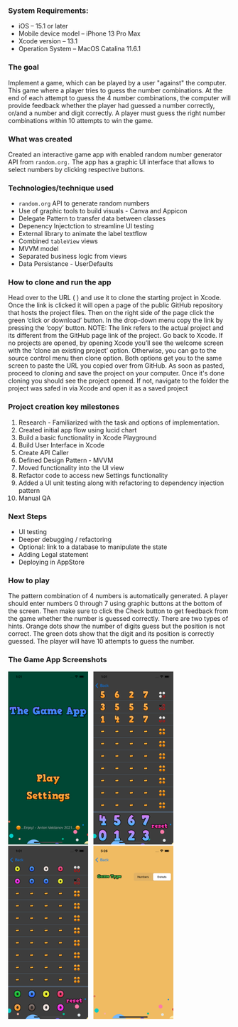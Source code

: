 ### System Requirements:
-    iOS – 15.1 or later
-    Mobile device model – iPhone 13 Pro Max
-    Xcode version – 13.1
-    Operation System – MacOS Catalina 11.6.1


### The goal

Implement a game, which can be played by a user "against" the computer.
This game where a player tries to guess the number combinations.
At the end of each attempt to guess the 4 number combinations, the computer will provide feedback whether the player had guessed a number correctly, or/and a number and digit correctly.
A player must guess the right number combinations within 10 attempts to win the game.


### What was created

Created an interactive game app with enabled random number generator API from `random.org.` The app has a graphic UI interface that allows to select numbers by clicking respective buttons. 
 
 
### Technologies/technique used

-    `random.org` API to generate random numbers
-    Use of graphic tools to build visuals - Canva and Appicon
-    Delegate Pattern to transfer data between classes
-    Depenency Injectction to streamline UI testing
-    External library to animate the label textflow
-    Combined `tableView` views
-    MVVM model
-    Separated business logic from views
-    Data Persistance - UserDefaults 


### How to clone and run the app

Head over to the URL (  ) and use it to clone the starting project in Xcode.
Once the link is clicked it will open a page of the public GitHub repository that hosts the project files. 
Then on the right side of the page click the green ‘click or download’ button. In the drop-down menu copy the link by pressing the ‘copy’ button. NOTE: The link refers to the actual project and its different from the GitHub page link of the project. 
Go back to Xcode. If no projects are opened, by opening Xcode you’ll see the welcome screen with the ‘clone an existing project’ option. Otherwise, you can go to the source control menu then clone option. Both options get you to the same screen to paste the URL you copied over from GitHub. As soon as pasted, proceed to cloning and save the project on your computer. Once it's done cloning you should see the project opened. If not, navigate to the folder the project was safed in via Xcode and open it as a saved project


### Project creation key milestones

1.    Research - Familiarized with the task and options of implementation. 
2.    Created initial app flow using lucid chart
3.    Build a basic functionality in Xcode Playground
4.    Build User Interface in Xcode
5.    Create API Caller 
6.    Defined Design Pattern - MVVM
7.    Moved functionality into the UI view
8.    Refactor code to access new Settings functionality
9.    Added a UI unit testing along with refactoring to dependency injection pattern
10.   Manual QA


### Next Steps

-    UI testing
-    Deeper debugging / refactoring
-    Optional: link to a database to manipulate the state
-    Adding Legal statement
-    Deploying in AppStore



### How to play

The pattern combination of 4 numbers is automatically generated. A player should enter numbers 0 through 7 using graphic buttons at the bottom of the screen. Then make sure to click the Check button to get feedback from the game whether the number is guessed correctly.  There are two types of hints.
Orange dots show the number of digits guess but the position is not correct. The green dots show that the digit and its position is correctly guessed. The player will have 10 attempts to guess the number. 



### The Game App Screenshots


<p float="left">
<img src="Images/image1.png" alt="drawing" width="180"/>
&nbsp
<img src="Images/image2.png" alt="drawing" width="180"/>
&nbsp
<img src="Images/image3.png" alt="drawing" width="180"/>
&nbsp
<img src="Images/image5.png" alt="drawing" width="180"/>
</p>
